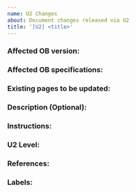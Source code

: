 ```yaml
---
name: U2 Changes
about: Document changes released via U2
title: '[U2] <title>'
---
```


  ### Affected OB version:
  <!-- Mention which version(s) are affected by this change. -->

  ### Affected OB specifications:
  <!-- Mention the supported OB specification(s) affected by this change. -->

  ### Existing pages to be updated:
  <!-- Mention the existing page(s) that need to be updated-->

  ### Description (Optional):
  <!-- If this is a new feature, add a brief description of the feature including the following points:
    - Business use case
    - Optional or mandatory feature
    - Technical specification
  -->

  ### Instructions:
  <!-- Add the instructions here and include the following:
    - What needs to be done added/changed/removed
    - Which component(IS/APIM/OBBI) and which file(s) need to be updated
    - Mention the new configs/changes
    - Does this change require restarting the servers?
  -->

  ### U2 Level:
  <!-- Mention the released U2 levels-->

  ### References:
  <!-- Link all relevant support PRs or issues -->
  
  ### Labels:
  <!-- Directly add labels if you have edit rights or list them
  - Version of the solution (ex. 130, 150, 200 etc)
  - Affected specification (ex. UK, Australia, Berlin etc)
  - Priority (low, high, highest)
  - For errors/gaps, use the label “Type/bug” 
  - For improvements, use the label “Type/enhancement” 
  -->
